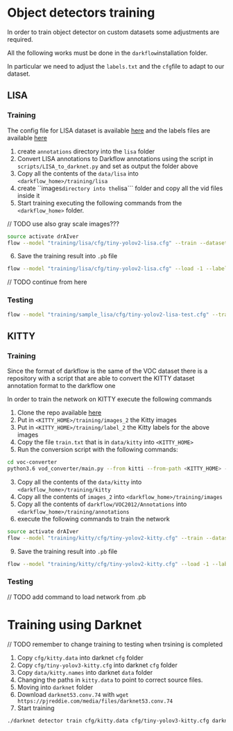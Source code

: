 # Object detectors training

In order to train object detector on custom datasets some adjustments are required.

All the following works must be done in the ```darkflow```installation folder.

In particular we need to adjust the ```labels.txt``` and the ```cfg```file to adapt to our dataset.

## LISA

### Training

The config file for LISA dataset is available [here](https://github.com/MarcoSignoretto/drAIver/tree/master/data/trafficsigns_detector/tiny-yolov2-lisa.cfg) and the labels files are available [here](https://github.com/MarcoSignoretto/drAIver/tree/master/data/trafficsigns_detector/labels.txt) 

1. create ```annotations``` directory into the ```lisa``` folder
2. Convert LISA annotations to Darkflow annotations using the script in ```scripts/LISA_to_darknet.py``` and set as output the folder above
3. Copy all the contents of the ```data/lisa``` into ```<darkflow_home>/training/lisa```
4. create ``images``` directory into the ```lisa``` folder and copy all the vid files inside it
5. Start training executing the following commands from the ```<darkflow_home>``` folder.

// TODO use also gray scale images???

```sh
source activate drAIver
flow --model "training/lisa/cfg/tiny-yolov2-lisa.cfg" --train --dataset "training/lisa/images" --annotation "training/lisa/annotations" --labels "training/lisa/labels.txt"
```
6. Save the training result into ```.pb``` file 
```sh
flow --model "training/lisa/cfg/tiny-yolov2-lisa.cfg" --load -1 --labels "training/lisa/labels.txt" --savepb
```
// TODO continue from here
### Testing
```sh
flow --model "training/sample_lisa/cfg/tiny-yolov2-lisa-test.cfg" --train --dataset "training/sample_lisa/images" --annotation "training/sample_lisa/annotations" --labels "training/sample_lisa/labels.txt"
```

## KITTY

### Training

Since the format of darkflow is the same of the VOC dataset there is a repository with a script that are able to convert the KITTY dataset annotation format to the darkflow one

In order to train the network on KITTY execute the following commands

1. Clone the repo available [here](https://github.com/umautobots/vod-converter)
2. Put in ```<KITTY_HOME>/training/images_2``` the Kitty images
3. Put in ```<KITTY_HOME>/training/label_2``` the Kitty labels for the above images
4. Copy the file ```train.txt``` that is in ```data/kitty``` into ```<KITTY_HOME>```
5. Run the conversion script with the following commands:
```sh
cd voc-converter
python3.6 vod_converter/main.py --from kitti --from-path <KITTY_HOME> --to voc --to-path <KITTY_HOME>/darkflow
```
3. Copy all the contents of the ```data/kitty``` into ```<darkflow_home>/training/kitty```
6. Copy all the contents of ```images_2```  into ```<darkflow_home>/training/images```
7. Copy all the contents of ```darkflow/VOC2012/Annotations```  into ```<darkflow_home>/training/annotations```
8. execute the following commands to train the network

```sh
source activate drAIver
flow --model "training/kitty/cfg/tiny-yolov2-kitty.cfg" --train --dataset "training/kitty/images" --annotation "training/kitty/annotations" --labels "training/kitty/labels.txt"
```

9. Save the training result into ```.pb``` file
```sh
flow --model "training/kitty/cfg/tiny-yolov2-kitty.cfg" --load -1 --labels "training/kitty/labels.txt" --savepb
```

### Testing

// TODO add command to load network from .pb

# Training using Darknet 

// TODO remember to change training to testing when trsining is completed

1. Copy ```cfg/kitty.data``` into darknet ```cfg``` folder
2. Copy ```cfg/tiny-yolov3-kitty.cfg``` into darknet ```cfg``` folder
3. Copy ```data/kitty.names``` into darknet ```data``` folder
4. Changing the paths in ```kitty.data``` to point to correct source files.
5. Moving into ```darknet``` folder
6. Download ```darknet53.conv.74``` with ```wget https://pjreddie.com/media/files/darknet53.conv.74```
7. Start training
```sh
./darknet detector train cfg/kitty.data cfg/tiny-yolov3-kitty.cfg darknet53.conv.74
```

